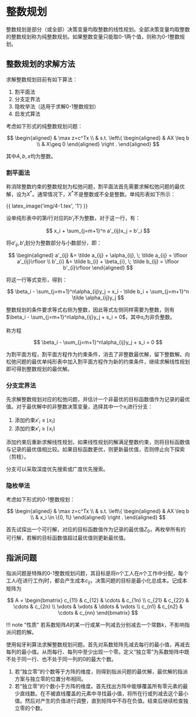 # 整数规划

整数规划是部分（或全部）决策变量均取整数的线性规划。全部决策变量均取整数的整数规划称为纯整数规划。如果整数变量只能取0-1两个值，则称为0-1整数规划。

## 整数规划的求解方法

求解整数规划目前有如下算法：

1. 割平面法
2. 分支定界法
3. 隐枚举法（适用于求解0-1整数规划）
4. 启发式算法

考虑如下形式的纯整数规划问题：

$$
\begin{aligned}
    & \max z=c^Tx \\
    & s.t. \left\{
    \begin{aligned}
        & AX \leq b \\
        & X\geq 0
    \end{aligned}
    \right .
\end{aligned}
$$

其中$A, b, x$均为整数。

### 割平面法

称消除整数约束的整数规划为松弛问题，割平面法首先需要求解松弛问题的最优解，设为$X^*$。通常情况下，$X^*$不是整数或不全是整数。单纯形表如下所示：

{{ latex_image('img/4-1.tex', '1') }} 

设单纯形表中的第$i$行对应的$b'_i$不为整数，对于这一行，有：

$$
x_i + \sum_{j=m+1}^n a'_{ij}x_j = b'_i
$$

将$a'_{ij}, b'_i$划分为整数部分与小数部分，即：

$$
\begin{aligned}
    a'_{ij} &= \tilde a_{ij} + \alpha_{ij}, \; \tilde a_{ij} = \lfloor a'_{ij}\rfloor \\
    b'_{i} &= \tilde b_{i} + \beta_{i}, \; \tilde b_{ij} = \lfloor b'_{i}\rfloor
\end{aligned}
$$

将这一行等式变形，得到：

$$
\beta_i - \sum_{j=m+1}^n\alpha_{ij}y_j = x_i - \tilde b_i + \sum_{j=m+1}^n \tilde \alpha_{ij}y_j
$$

整数规划的条件要求等式右侧为整数，因此等式左侧同样需要为整数，则有$\beta_i - \sum_{j=m+1}^n\alpha_{ij}y_j + s_i = 0$，其中$s_i$为非负整数。

称方程

$$
\beta_i - \sum_{j=m+1}^n\alpha_{ij}y_j + s_i = 0
$$

为割平面方程，割平面方程作为约束条件，消去了非整数最优解，留下整数解。向松弛问题的最优单纯形表中加入割平面方程作为新的约束条件，继续求解线性规划即可得到整数规划的最优解。

### 分支定界法

先求解整数规划对应的松弛问题，并估计一个非最优的目标函数值作为记录的最优值。对于最优解中的非整数决策变量，选择其中一个$x_i$进行分支：

1. 添加约束$x'_i \leq \lfloor x_i \rfloor$
2. 添加约束$x'_i \geq \lceil x_i \rceil$

添加约束后重新求解线性规划，如果线性规划的解满足整数约束，则将目标函数值与记录的最优值相比较。如果目标函数更优，则更新最优值，否则停止向下探索（剪枝）。

分支可以采取深度优先搜索或广度优先搜索。

### 隐枚举法

考虑如下形式的0-1整数规划：

$$
\begin{aligned}
    & \max z=c^Tx \\
    & s.t. \left\{
    \begin{aligned}
        & AX \leq b \\
        & x_i \in \{0, 1\}
    \end{aligned}
    \right .
\end{aligned}
$$

首先试探出一个可行解，对应的目标函数值作为记录的最优值$Z_0$，再枚举所有的可行解，若解的目标函数值超过最优值则更新最优值。

## 指派问题

指派问题是特殊的0-1整数规划问题，其目标是将$n$个工人在$n$个工作中分配，每个工人$i$在进行工作$j$时，都会产生成本$c_{ij}$，决策问题的目标是最小化总成本。记成本矩阵为

$$
A = \begin{bmatrix}
    c_{11} & c_{12} & \cdots & c_{1n} \\
    c_{21} & c_{22} & \cdots & c_{2n} \\
    \vdots & \vdots & \ddots & \vdots \\
    c_{n1} & c_{n2} & \cdots & c_{nn}
\end{bmatrix}
$$

!!! note "性质"
    若系数矩阵$A$的某一行或某一列减去分别减去一个常数$k$，不影响指派问题的解。

使用匈牙利算法求解整数规划问题。首先对系数矩阵先减去每行的最小值，再减去每列的最小值。从而每行、每列中至少出现一个零。定义“独立零”为系数矩阵中既不处于同一行、也不处于同一列的$0$的最大个数。

1. 若“独立零”的个数等于方阵的维度，则得到指派问题的最优解，最优解的指派方案与独立零的位置分布相同。
2. 若“独立零”的个数小于方阵的维度。首先找出方阵中能够覆盖所有零元素的最少直线数。在不被直线覆盖的元素中寻找最小值，将所在行或列减去这个最小值。然后对产生的负值进行调整，直到矩阵中不存在负值。结束后继续检查独立零的个数。

